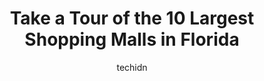 ---
layout: ampstory
image: https://i0.wp.com/paketmu.com/wp-content/uploads/2023/06/the-mall-at-millenia-0-in-florida-1686364979.jpeg?resize=640,853
author: techidn
featured: false
description: Explore the diverse Shopping Mall scene in Florida, home to an incredible selection of 10 establishments catering to every taste. Whether youre in search of iconic favorites or undiscovered
title: Take a Tour of the 10 Largest Shopping Malls in Florida
cover:
   title: Take a Tour of the 10 Largest Shopping Malls in Florida
   subtitle: RICKPATE
   background: https://paketmu.com/wp-content/uploads/2023/06/the-mall-at-millenia-0-in-florida-1686364979.jpeg

pages: 
 - layout: thirds
   top: <h1>#1 Sawgrass Mills</h1>
   bottom: "<p>Sawgrass Mills is a huge outlet mall located on Sunrise Blvd. Whatever youre shopping preference is, this mall will have it. They also have an outdoor shopping area and </p>"
   background: https://paketmu.com/wp-content/uploads/2023/06/the-mall-at-millenia-1-in-florida-1686364980.jpeg
   backgroundblur: true
 - layout: thirds
   top: <h1>#2 The Florida Mall</h1>
   bottom: "<p>Huge mall in Orlando Florida.It was so busy on December 24 morning that we found parking two blocks away.This mall has everything one expects from any big mall in North A</p>"
   background: https://paketmu.com/wp-content/uploads/2023/06/the-mall-at-millenia-2-in-florida-1686364980.jpeg
   cta:
      link: https://paketmu.com/take-a-tour-of-the-10-largest-shopping-malls-in-florida/
      text: Take a Tour of the 10 Largest Shopping Malls in Florida
 - layout: thirds
   top: <h1>#3 The Mall at Millenia</h1>
   bottom: "<p>Its  a gorgeous mall. ... The skylight  and ceiling structures was wonderful.  The decorated live Trees and plants was amazing features.  The fountains was also beautifu</p>"
   background: https://paketmu.com/wp-content/uploads/2023/06/the-mall-at-millenia-3-in-florida-1686364981.jpeg
   cta:
      link: https://paketmu.com/take-a-tour-of-the-10-largest-shopping-malls-in-florida/
      text: Take a Tour of the 10 Largest Shopping Malls in Florida
 - layout: thirds
   top: <h1>#4 The Loop Kissimmee</h1>
   bottom: "<p>3208 John Young Pkwy, Kissimmee, FL 34741, United States</p>"
   background: https://images.unsplash.com/photo-1609083590460-7b8cc0ca65f8?ixlib=rb-4.0.3&ixid=MnwxMjA3fDB8MHxwaG90by1wYWdlfHx8fGVufDB8fHx8&auto=format&fit=crop&w=640&h=853&q=80
   cta:
      link: https://paketmu.com/take-a-tour-of-the-10-largest-shopping-malls-in-florida/
      text: Take a Tour of the 10 Largest Shopping Malls in Florida
 - layout: thirds
   top: <h1>#5 Midway Crossings</h1>
   bottom: "<p>7795 W Flagler St, Miami, FL 33144, United States</p>"
   background: https://images.unsplash.com/photo-1602536052359-ef94c21c5948?ixlib=rb-4.0.3&ixid=MnwxMjA3fDB8MHxwaG90by1wYWdlfHx8fGVufDB8fHx8&auto=format&fit=crop&w=640&h=853&q=80
   cta:
      link: https://paketmu.com/take-a-tour-of-the-10-largest-shopping-malls-in-florida/
      text: Take a Tour of the 10 Largest Shopping Malls in Florida
 - layout: thirds
   top: <h1>#6 International Plaza and Bay Street</h1>
   bottom: "<p>2223 N Westshore Blvd, Tampa, FL 33607, United States</p>"
   background: https://images.unsplash.com/photo-1618556658017-fd9c732d1360?ixlib=rb-4.0.3&ixid=MnwxMjA3fDB8MHxwaG90by1wYWdlfHx8fGVufDB8fHx8&auto=format&fit=crop&w=640&h=853&q=80
   cta:
      link: https://paketmu.com/take-a-tour-of-the-10-largest-shopping-malls-in-florida/
      text: Take a Tour of the 10 Largest Shopping Malls in Florida
 - layout: thirds
   top: <h1>#7 Winter Garden Village</h1>
   bottom: "<p>3251 Daniels Rd, Winter Garden, FL 34787, United States</p>"
   background: https://images.unsplash.com/photo-1489694553447-4c9339da310d?ixlib=rb-4.0.3&ixid=MnwxMjA3fDB8MHxwaG90by1wYWdlfHx8fGVufDB8fHx8&auto=format&fit=crop&w=640&h=853&q=80
   cta:
      link: https://paketmu.com/take-a-tour-of-the-10-largest-shopping-malls-in-florida/
      text: Take a Tour of the 10 Largest Shopping Malls in Florida
 - layout: thirds
   middle: Continue reading...
   background: https://images.unsplash.com/photo-1541356665065-22676f35dd40?ixlib=rb-4.0.3&ixid=MnwxMjA3fDB8MHxwaG90by1wYWdlfHx8fGVufDB8fHx8&auto=format&fit=crop&w=640&h=853&q=80
   cta:
      link: https://paketmu.com/take-a-tour-of-the-10-largest-shopping-malls-in-florida/
      text: Take a Tour of the 10 Largest Shopping Malls in Florida
      
---